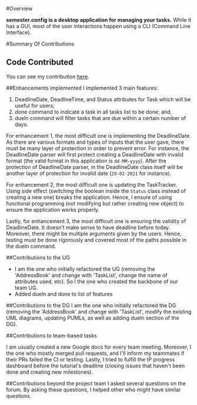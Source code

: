 #Overview

**semester.config is a desktop application for managing your tasks.**
While it has a GUI, most of the user interactions happen using a CLI (Command Line Interface).

#Summary Of Contributions

## Code Contributed
You can see my contribution [here](https://nus-cs2103-ay2021s2.github.io/tp-dashboard/?search=&sort=groupTitle&sortWithin=title&since=&timeframe=commit&mergegroup=&groupSelect=groupByRepos&breakdown=false&tabOpen=true&tabType=authorship&tabAuthor=austenjs&tabRepo=AY2021S2-CS2103-T14-4%2Ftp%5Bmaster%5D&authorshipIsMergeGroup=false&authorshipFileTypes=docs~functional-code~test-code&authorshipIsBinaryFileTypeChecked=false).

##Enhancements implemented
I implemented 3 main features:
1. DeadlineDate, DeadlineTime, and Status attributes for Task which will be useful for users;
2. done command to indicate a task in all tasks list to be done; and,
3. dueIn command will filter tasks that are due within a certain number of days.

For enhancement 1, the most difficult one is implementing the DeadlineDate. As there are various formats and types of
inputs that the user gave, there must be many layer of protection in order to prevent error. For
instance, the DeadlineDate parser will first protect creating a DeadlineDate with invalid format
(the valid format in this application is `dd-MM-yyyy`). After the protection of DeadlineDate parser,
in the DeadlineDate class itself will be another layer of protection for invalid date (`29-02-2021`
for instance).

For enhancement 2, the most difficult one is updating the TaskTracker. Using side effect (switching
the boolean inside the `Status` class instead of creating a new one) breaks the application. Hence,
I ensure of using functional programming (not modifying but rather creating new object) to ensure
the application works properly.

Lastly, for enhancement 3, the most difficult one is ensuring the validity of DeadlineDate. It doesn't
make sense to have deadline before today. Moreover, there might be multiple arguments given by the users.
Hence, testing must be done rigorously and covered most of the paths possible in the dueIn command.

##Contributions to the UG
* I am the one who initially refactored the UG (removing the 'AddressBook' and change with 'TaskList',
change the name of attributes used, etc). So I the one who created the backbone of our team UG.
* Added dueIn and done to list of features

##Contributions to the DG
I am the one who initially refactored the DG (removing the 'AddressBook' and change with 'TaskList',
modify the existing UML diagrams, updating PUMLs, as well as adding dueIn section of the DG).

##Contributions to team-based tasks

I am usually created a new Google docs for every team meeting. Moreover, I the one who mostly
merged pull requests, and I'll inform my teammates if their PRs failed the CI or testing. Lastly,
I tried to fulfill the tP progress dashboard before the tutorial's deadline (closing issues
that haven't been done and creating new milestones).

##Contributions beyond the project team
I asked several questions on the forum. By asking these questions, I helped other who might have
similar questions.
